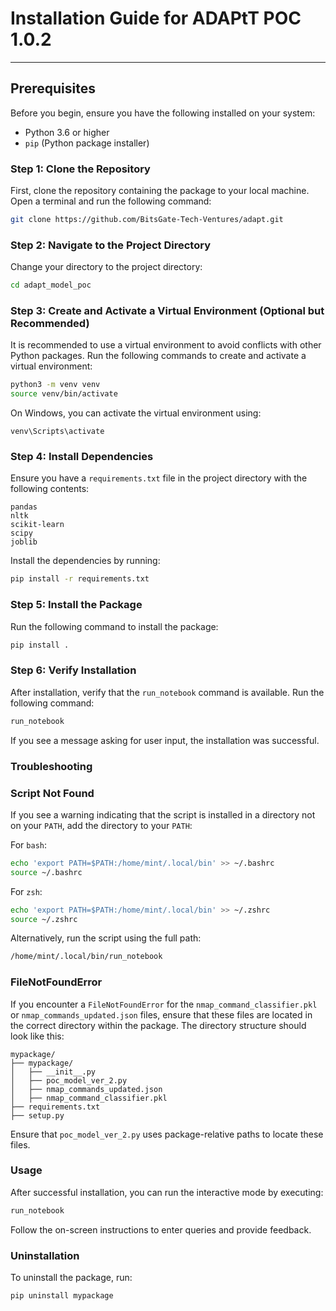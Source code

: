 # Installation Guide for ADAPtT POC 1.0.2

---

## Prerequisites

Before you begin, ensure you have the following installed on your system:

- Python 3.6 or higher
- `pip` (Python package installer)

### Step 1: Clone the Repository

First, clone the repository containing the package to your local machine. Open a terminal and run the following command:

```bash
git clone https://github.com/BitsGate-Tech-Ventures/adapt.git
```

### Step 2: Navigate to the Project Directory

Change your directory to the project directory:

```bash
cd adapt_model_poc
```

### Step 3: Create and Activate a Virtual Environment (Optional but Recommended)

It is recommended to use a virtual environment to avoid conflicts with other Python packages. Run the following commands to create and activate a virtual environment:

```bash
python3 -m venv venv
source venv/bin/activate
```

On Windows, you can activate the virtual environment using:

```
venv\Scripts\activate
```

### Step 4: Install Dependencies

Ensure you have a `requirements.txt` file in the project directory with the following contents:

```
pandas
nltk
scikit-learn
scipy
joblib
```

Install the dependencies by running:

```bash
pip install -r requirements.txt
```

### Step 5: Install the Package

Run the following command to install the package:

```bash
pip install .
```

### Step 6: Verify Installation

After installation, verify that the `run_notebook` command is available. Run the following command:

```bash
run_notebook
```

If you see a message asking for user input, the installation was successful.

### Troubleshooting

### Script Not Found

If you see a warning indicating that the script is installed in a directory not on your `PATH`, add the directory to your `PATH`:

For `bash`:

```bash
echo 'export PATH=$PATH:/home/mint/.local/bin' >> ~/.bashrc
source ~/.bashrc
```

For `zsh`:

```bash
echo 'export PATH=$PATH:/home/mint/.local/bin' >> ~/.zshrc
source ~/.zshrc
```

Alternatively, run the script using the full path:

```bash
/home/mint/.local/bin/run_notebook
```

### FileNotFoundError

If you encounter a `FileNotFoundError` for the `nmap_command_classifier.pkl` or `nmap_commands_updated.json` files, ensure that these files are located in the correct directory within the package. The directory structure should look like this:

```arduino
mypackage/
├── mypackage/
│   ├── __init__.py
│   ├── poc_model_ver_2.py
│   ├── nmap_commands_updated.json
│   ├── nmap_command_classifier.pkl
├── requirements.txt
├── setup.py
```

Ensure that `poc_model_ver_2.py` uses package-relative paths to locate these files.

### Usage

After successful installation, you can run the interactive mode by executing:

```bash
run_notebook
```

Follow the on-screen instructions to enter queries and provide feedback.

### Uninstallation

To uninstall the package, run:

```bash
pip uninstall mypackage
```
